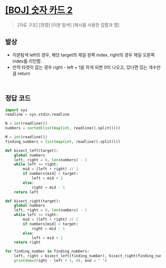 # [[BOJ] 숫자 카드 2](https://www.acmicpc.net/problem/10816)

> [자료 구조] [정렬] [이분 탐색] [해시를 사용한 집합과 맵]

## 발상

- 이분탐색 left의 경우, 해당 target의 제일 왼쪽 index, right의 경우 제일 오른쪽 index를 리턴함.
- 만약 타겟이 없는 경우 right - left + 1을 하게 되면 0이 나오고, 있다면 있는 개수만큼 return

## <br>정답 코드

```python
import sys
readline = sys.stdin.readline

N = int(readline())
numbers = sorted(list(map(int, readline().split())))

M = int(readline())
finding_numbers = list(map(int, readline().split()))

def bisect_left(target):
    global numbers
    left, right = 0, len(numbers) - 1
    while left <= right:
        mid = (left + right) // 2
        if numbers[mid] < target:
            left = mid + 1
        else:
            right = mid - 1
    return left

def bisect_right(target):
    global numbers
    left, right = 0, len(numbers) - 1
    while left <= right:
        mid = (left + right) // 2
        if numbers[mid] > target:
            right = mid - 1
        else:
            left = mid + 1
    return right

for finding_number in finding_numbers:
    left, right = bisect_left(finding_number), bisect_right(finding_number)
    print(max(right - left + 1, 0), end = " ")
```
